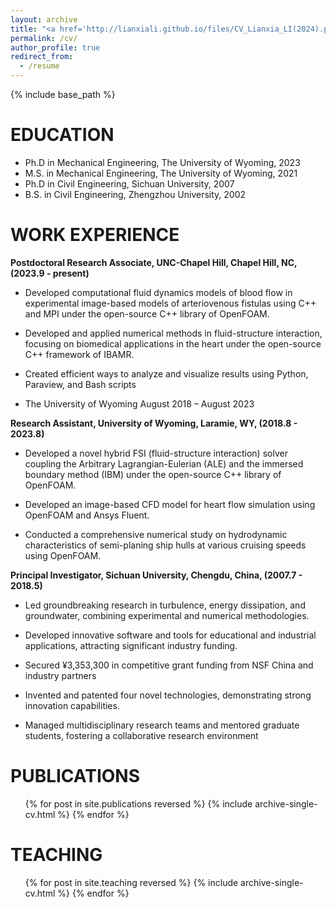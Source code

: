 ```yaml
---
layout: archive
title: "<a href='http://lianxiali.github.io/files/CV_Lianxia_LI(2024).pdf'>CV (pdf)</a>"
permalink: /cv/
author_profile: true
redirect_from:
  - /resume
---
```


<p></p>

<p></p>

{% include base_path %}

EDUCATION
======
* Ph.D in Mechanical Engineering, The University of Wyoming, 2023
* M.S. in Mechanical Engineering, The University of Wyoming, 2021
* Ph.D in Civil Engineering, Sichuan University, 2007
* B.S. in Civil Engineering, Zhengzhou University, 2002

WORK EXPERIENCE
======

__Postdoctoral Research Associate,  UNC-Chapel Hill, Chapel Hill, NC, (2023.9 - present)__

* Developed computational fluid dynamics models of blood flow in experimental image-based models of arteriovenous
fistulas using C++ and MPI under the open-source C++ library of OpenFOAM.

* Developed and applied numerical methods in fluid-structure interaction, focusing on biomedical applications in the heart
under the open-source C++ framework of IBAMR.

* Created efficient ways to analyze and visualize results using Python, Paraview, and Bash scripts

* The University of Wyoming August 2018 – August 2023

__Research Assistant, University of Wyoming, Laramie, WY, (2018.8 - 2023.8)__

- Developed a novel hybrid FSI (fluid-structure interaction) solver coupling the Arbitrary Lagrangian-Eulerian (ALE) and
the immersed boundary method (IBM) under the open-source C++ library of OpenFOAM.

- Developed an image-based CFD model for heart flow simulation using OpenFOAM and Ansys Fluent.

- Conducted a comprehensive numerical study on hydrodynamic characteristics of semi-planing ship hulls at various
cruising speeds using OpenFOAM.



__Principal Investigator, Sichuan University, Chengdu, China, (2007.7 - 2018.5)__

- Led groundbreaking research in turbulence, energy dissipation, and groundwater, combining experimental and numerical
methodologies.

- Developed innovative software and tools for educational and industrial applications, attracting significant industry
funding.

- Secured ¥3,353,300 in competitive grant funding from NSF China and industry partners

- Invented and patented four novel technologies, demonstrating strong innovation capabilities.

- Managed multidisciplinary research teams and mentored graduate students, fostering a collaborative research
environment

  
<!-- Skills
======
* Skill 1
* Skill 2
  * Sub-skill 2.1
  * Sub-skill 2.2
  * Sub-skill 2.3
* Skill 3 -->

PUBLICATIONS
======
  <ul>{% for post in site.publications reversed %}
    {% include archive-single-cv.html %}
  {% endfor %}</ul>
  
<!-- Talks
======
  <ul>{% for post in site.talks reversed %}
    {% include archive-single-talk-cv.html  %}
  {% endfor %}</ul> -->
  
TEACHING
======
  <ul>{% for post in site.teaching reversed %}
    {% include archive-single-cv.html %}
  {% endfor %}</ul>
  
<!-- Service and leadership
======
* Currently signed in to 43 different slack teams -->
